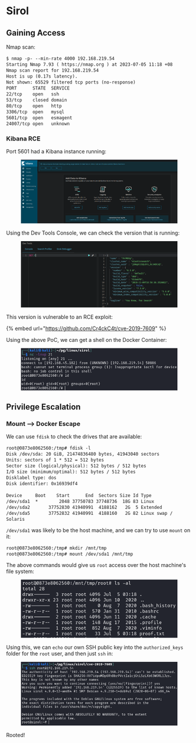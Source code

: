 # Sirol

## Gaining Access

Nmap scan:

```
$ nmap -p- --min-rate 4000 192.168.219.54
Starting Nmap 7.93 ( https://nmap.org ) at 2023-07-05 11:18 +08
Nmap scan report for 192.168.219.54
Host is up (0.17s latency).
Not shown: 65529 filtered tcp ports (no-response)
PORT      STATE  SERVICE
22/tcp    open   ssh
53/tcp    closed domain
80/tcp    open   http
3306/tcp  open   mysql
5601/tcp  open   esmagent
24007/tcp open   unknown
```

### Kibana RCE

Port 5601 had a Kibana instance running:

<figure><img src="../../../.gitbook/assets/image (1150).png" alt=""><figcaption></figcaption></figure>

Using the Dev Tools Console, we can check the version that is running:

<figure><img src="../../../.gitbook/assets/image (3984).png" alt=""><figcaption></figcaption></figure>

This version is vulnerable to an RCE exploit:

{% embed url="https://github.com/Cr4ckC4t/cve-2019-7609" %}

Using the above PoC, we can get a shell on the Docker Container:

<figure><img src="../../../.gitbook/assets/image (478).png" alt=""><figcaption></figcaption></figure>

## Privilege Escalation

### Mount --> Docker Escape

We can use `fdisk` to check the drives that are available:

```
root@0873e8062560:/tmp# fdisk -l
Disk /dev/sda: 20 GiB, 21474836480 bytes, 41943040 sectors
Units: sectors of 1 * 512 = 512 bytes
Sector size (logical/physical): 512 bytes / 512 bytes
I/O size (minimum/optimal): 512 bytes / 512 bytes
Disklabel type: dos
Disk identifier: 0x16939df4

Device     Boot    Start      End  Sectors Size Id Type
/dev/sda1  *        2048 37750783 37748736  18G 83 Linux
/dev/sda2       37752830 41940991  4188162   2G  5 Extended
/dev/sda5       37752832 41940991  4188160   2G 82 Linux swap / Solaris
```

`/dev/sda1` was likely to be the host machine, and we can try to use `mount` on it:

```
root@0873e8062560:/tmp# mkdir /mnt/tmp
root@0873e8062560:/tmp# mount /dev/sda1 /mnt/tmp
```

The above commands would give us `root` access over the host machine's file system:

<figure><img src="../../../.gitbook/assets/image (362).png" alt=""><figcaption></figcaption></figure>

Using this, we can `echo` our own SSH public key into the `authorized_keys` folder for the `root` user, and then just `ssh` in:

<figure><img src="../../../.gitbook/assets/image (2381).png" alt=""><figcaption></figcaption></figure>

Rooted!
